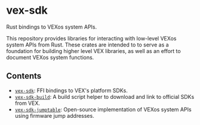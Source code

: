 # vex-sdk

Rust bindings to VEXos system APIs.

This repository provides libraries for interacting with low-level VEXos system APIs from Rust. These crates are intended to to serve as a foundation for building higher level VEX libraries, as well as an effort to document VEXos system functions.

## Contents

- [`vex-sdk`]: FFI bindings to VEX's platform SDKs.
- [`vex-sdk-build`]: A build script helper to download and link to official SDKs from VEX.
- [`vex-sdk-jumptable`]: Open-source implementation of VEXos system APIs using firmware jump addresses.

[`vex-sdk`]: ./packages/vex-sdk
[`vex-sdk-build`]: ./packages/vex-sdk-build
[`vex-sdk-jumptable`]: ./packages/vex-sdk-jumptable
